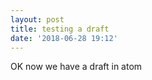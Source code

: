 ```yaml
---
layout: post
title: testing a draft
date: '2018-06-28 19:12'
---
```


OK now we have a draft in atom
